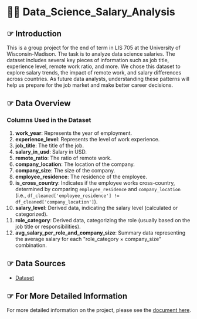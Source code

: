 # 🔎💵 Data_Science_Salary_Analysis
## ☞ Introduction  
This is a group project for the end of term in LIS 705 at the University of Wisconsin-Madison. The task is to analyze data science salaries. The dataset includes several key pieces of information such as job title, experience level, remote work ratio, and more. We chose this dataset to explore salary trends, the impact of remote work, and salary differences across countries. As future data analysts, understanding these patterns will help us prepare for the job market and make better career decisions.  

## ☞ Data Overview
### Columns Used in the Dataset  
1. **work_year**: Represents the year of employment.  
2. **experience_level**: Represents the level of work experience.  
3. **job_title**: The title of the job.  
4. **salary_in_usd**: Salary in USD.  
5. **remote_ratio**: The ratio of remote work.  
6. **company_location**: The location of the company.  
7. **company_size**: The size of the company.  
8. **employee_residence**: The residence of the employee.  
9. **is_cross_country**: Indicates if the employee works cross-country, determined by comparing `employee_residence` and `company_location` (i.e., `df_cleaned['employee_residence'] != df_cleaned['company_location']`).  
10. **salary_level**: Derived data, indicating the salary level (calculated or categorized).  
11. **role_category**: Derived data, categorizing the role (usually based on the job title or responsibilities).  
12. **avg_salary_per_role_and_company_size**: Summary data representing the average salary for each "role_category × company_size" combination.  

## ☞ Data Sources  
- [Dataset](dataset.csv)  

## ☞ For More Detailed Information  
For more detailed information on the project, please see the [document here](code.ipynb).
